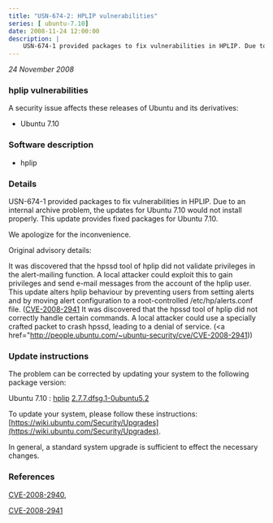 ```yaml
---
title: "USN-674-2: HPLIP vulnerabilities"
series: [ ubuntu-7.10]
date: 2008-11-24 12:00:00
description: |
    USN-674-1 provided packages to fix vulnerabilities in HPLIP. Due to an internal archive problem, the updates for Ubuntu 7.10 would not install properly. This update provides fixed packages for Ubuntu 7.10.
--- 
```

 
 

*24 November 2008*

### hplip vulnerabilities

A security issue affects these releases of Ubuntu and its derivatives:

* Ubuntu 7.10

### Software description

* hplip 

### Details

USN-674-1 provided packages to fix vulnerabilities in HPLIP. Due to an internal archive problem, the updates for Ubuntu 7.10 would not install properly. This update provides fixed packages for Ubuntu 7.10.

We apologize for the inconvenience.

Original advisory details:

 It was discovered that the hpssd tool of hplip did not validate privileges in the alert-mailing function. A local attacker could exploit this to gain privileges and send e-mail messages from the account of the hplip user. This update alters hplip behaviour by preventing users from setting alerts and by moving alert configuration to a root-controlled /etc/hp/alerts.conf file. ([CVE-2008-2941](http://people.ubuntu.com/~ubuntu-security/cve/CVE-2008-2940">CVE-2008-2940</a>) It was discovered that the hpssd tool of hplip did not correctly handle certain commands. A local attacker could use a specially crafted packet to crash hpssd, leading to a denial of service. (<a href="http://people.ubuntu.com/~ubuntu-security/cve/CVE-2008-2941)) 

### Update instructions

The problem can be corrected by updating your system to the following package version:

Ubuntu 7.10
 : [hplip](https://launchpad.net/ubuntu/+source/hplip) <span> [2.7.7.dfsg.1-0ubuntu5.2](https://launchpad.net/ubuntu/+source/hplip/2.7.7.dfsg.1-0ubuntu5.2) </span> 

To update your system, please follow these instructions: [https://wiki.ubuntu.com/Security/Upgrades](https://wiki.ubuntu.com/Security/Upgrades).

In general, a standard system upgrade is sufficient to effect the necessary changes. 

### References

 
 [CVE-2008-2940](http://people.ubuntu.com/~ubuntu-security/cve/CVE-2008-2940), 

 [CVE-2008-2941](http://people.ubuntu.com/~ubuntu-security/cve/CVE-2008-2941)
 

